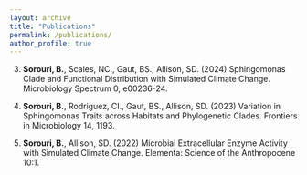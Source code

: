```yaml
---
layout: archive
title: "Publications"
permalink: /publications/
author_profile: true
---
```

3.  **Sorouri, B.**, Scales, NC., Gaut, BS., Allison, SD. (2024) Sphingomonas Clade and Functional Distribution with Simulated Climate Change. Microbiology Spectrum 0, e00236-24.

2.  **Sorouri, B.**, Rodriguez, CI., Gaut, BS., Allison, SD. (2023) Variation in Sphingomonas Traits across Habitats and Phylogenetic Clades. Frontiers in Microbiology 14, 1193.

1.  **Sorouri, B.**, Allison, SD. (2022) Microbial Extracellular Enzyme Activity with Simulated Climate Change. Elementa: Science of the Anthropocene 10:1. 

